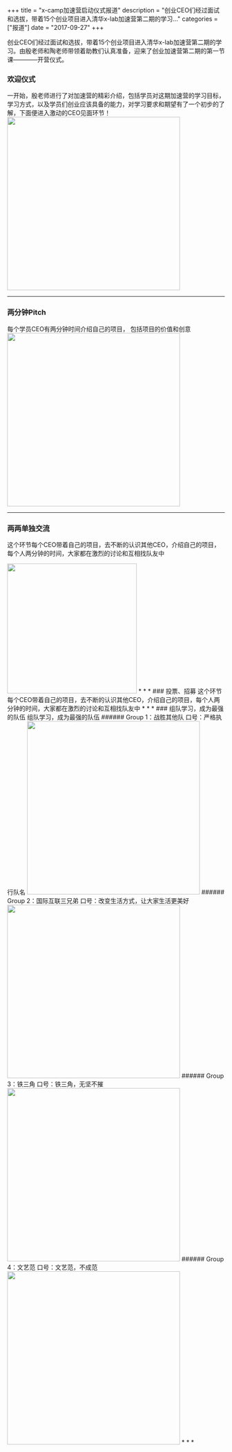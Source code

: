+++
title = "x-camp加速营启动仪式报道"
description = "创业CEO们经过面试和选拔，带着15个创业项目进入清华x-lab加速营第二期的学习..."
categories = ["报道"]
date = "2017-09-27"
+++

创业CEO们经过面试和选拔，带着15个创业项目进入清华x-lab加速营第二期的学习。由殷老师和陶老师带领着助教们认真准备，迎来了创业加速营第二期的第一节课————开营仪式。

### 欢迎仪式
  一开始，殷老师进行了对加速营的精彩介绍，包括学员对这期加速营的学习目标，学习方式，以及学员们创业应该具备的能力，对学习要求和期望有了一个初步的了解，下面便进入激动的CEO见面环节！
<img src="/1.png" width="400">
* * *



### 两分钟Pitch
每个学员CEO有两分钟时间介绍自己的项目，
包括项目的价值和创意
<img src="/pitch.jpg" width="400">
* * *
### 两两单独交流
这个环节每个CEO带着自己的项目，去不断的认识其他CEO，介绍自己的项目，每个人两分钟的时间，大家都在激烈的讨论和互相找队友中

<img src="/com.jpg" width="300">
* * *
### 投票、招募
这个环节每个CEO带着自己的项目，去不断的认识其他CEO，介绍自己的项目，每个人两分钟的时间，大家都在激烈的讨论和互相找队友中
* * *
### 组队学习，成为最强的队伍
组队学习，成为最强的队伍
###### Group 1：战胜其他队
口号：严格执行队名

<img src="/g1.jpg" width="400">
###### Group 2：国际互联三兄弟
口号：改变生活方式，让大家生活更美好

<img src="/g2.jpg" width="400">
###### Group 3：铁三角
口号：铁三角，无坚不摧

<img src="/g3.jpg" width="400">
###### Group 4：文艺范
口号：文艺范，不成范

<img src="/g4.jpg" width="400">
* * *
